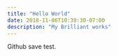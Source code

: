 ```yaml
---
title: "Hello World"
date: 2018-11-06T10:39:30-07:00
description: "My Brilliant works"
---
```


Github save test.

